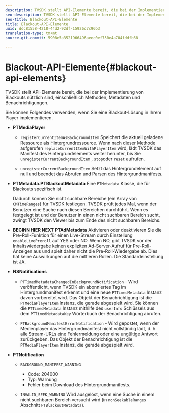 ```yaml
---
description: TVSDK stellt API-Elemente bereit, die bei der Implementierung von Blackouts nützlich sind, einschließlich Methoden, Metadaten und Benachrichtigungen.
seo-description: TVSDK stellt API-Elemente bereit, die bei der Implementierung von Blackouts nützlich sind, einschließlich Methoden, Metadaten und Benachrichtigungen.
seo-title: Blackout-API-Elemente
title: Blackout-API-Elemente
uuid: ddc81558-4218-44d2-92df-15926c7c96b3
translation-type: tm+mt
source-git-commit: 5908e5a3521966496aeec0ef730e4a704fddfb68

---
```



# Blackout-API-Elemente{#blackout-api-elements}

TVSDK stellt API-Elemente bereit, die bei der Implementierung von Blackouts nützlich sind, einschließlich Methoden, Metadaten und Benachrichtigungen.

Sie können Folgendes verwenden, wenn Sie eine Blackout-Lösung in Ihrem Player implementieren.

* **PTMediaPlayer**

   * `registerCurrentItemAsBackgroundItem` Speichert die aktuell geladene Ressource als Hintergrundressource. Wenn nach dieser Methode aufgerufen `replaceCurrentItemWithPlayerItem` wird, lädt TVSDK das Manifest des Hintergrundelements weiter herunter, bis Sie `unregisterCurrentBackgroundItem` , `stop`oder `reset` aufrufen.

   * `unregisterCurrentBackgroundItem` Setzt das Hintergrundelement auf null und beendet das Abrufen und Parsen des Hintergrundmanifests.

* **PTMetadata.PTBlackoutMetadata** Eine `PTMetadata` Klasse, die für Blackouts spezifisch ist.

   Dadurch können Sie nicht suchbare Bereiche (ein Array von `CMTimeRanges`) für TVSDK festlegen. TVSDK prüft jedes Mal, wenn der Benutzer eine Suche nach diesen Bereichen durchführt. Wenn es festgelegt ist und der Benutzer in einen nicht suchbaren Bereich sucht, zwingt TVSDK den Viewer bis zum Ende des nicht suchbaren Bereichs.

* **BEGINN HIER NEXT** **PTAdMetadata** Aktivieren oder deaktivieren Sie die Pre-Roll-Funktion für einen Live-Stream durch Einstellung `enableLivePreroll` auf YES oder NO. Wenn NO, gibt TVSDK vor der Inhaltswiedergabe keinen expliziten Ad-Server-Aufruf für Pre-Roll-Anzeigen aus und spielt daher nicht die Pre-Roll-Wiedergabe ab. Dies hat keine Auswirkungen auf die mittleren Rollen. Die Standardeinstellung ist JA.

* **NSNotifications**

   * `PTTimedMetadataChangedInBackgroundNotification` - Wird veröffentlicht, wenn TVSDK ein abonniertes Tag im Hintergrundmanifest erkennt und eine neue `PTTimedMetadata` Instanz davon vorbereitet wird. Das Objekt der Benachrichtigung ist die `PTMediaPlayerItem` Instanz, die gerade abgespielt wird. Sie können die `PTTimedMetadata` Instanz mithilfe des `userInfo` Schlüssels aus dem `PTTimedMetadataKey` Wörterbuch der Benachrichtigung abrufen.

   * `PTBackgroundManifestErrorNotification` - Wird gepostet, wenn der Medienplayer das Hintergrundmanifest nicht vollständig lädt, d. h. alle Stream-URLs eine Fehlermeldung oder eine ungültige Antwort zurückgeben. Das Objekt der Benachrichtigung ist die `PTMediaPlayerItem` Instanz, die gerade abgespielt wird.

* **PTNotification**

   * `BACKGROUND_MANIFEST_WARNING`

      * Code: 204000
      * Typ: Warnung
      * Fehler beim Download des Hintergrundmanifests.
   * `INVALID_SEEK_WARNING` Wird ausgelöst, wenn eine Suche in einem nicht suchbaren Bereich versucht wird (in `nonSeekableRanges` Abschnitt `PTBlackoutMetadata`).


